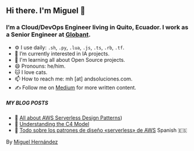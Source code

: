 ## Hi there. I'm Miguel 👋

### I’m a Cloud/DevOps Engineer living in Quito, Ecuador. I work as a Senior Engineer at [Globant](https://www.globant.com/). 

- ⚙️ I use daily: `.sh`, `.py`, `.lua`, `.js`, `.ts`, `.rb`, `.tf`.
- 🌱 I’m currently interested in IA projects.
- 👯 I'm learning all about Open Source projects.
- 😄 Pronouns: he/him.
- 🐱 I love cats.
- 📫 How to reach me: mh [at] andsoluciones.com.
- ✍️ Follow me on [Medium](https://medium.com/@mhernandezve) for more written content.

##### MY BLOG POSTS
- 📙 [All about AWS Serverless Design Patterns](https://medium.com/globant/all-about-aws-serverless-design-patterns-885106882e5f))
- 📘 [Understanding the C4 Model](https://medium.com/globant/understanding-the-c4-model-64dceb60fe73)
- 📘 [Todo sobre los patrones de diseño «serverless» de AWS](https://medium.com/@mhernandezve/todo-sobre-los-patrones-de-dise%C3%B1o-serverless-de-aws-a250223fd741) Spanish 🇪🇸


By [Miguel Hernández](https://miguelhernandezgiusti.com)
